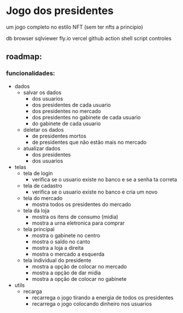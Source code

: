 # Jogo dos presidentes
um jogo completo no estilo NFT (sem ter nfts a principio)

db browser
sqlviewer
fly.io
vercel
github action
shell script
controles



## roadmap:




### funcionalidades:
- dados
  - salvar os dados
    - dos usuarios
    - dos presidentes de cada usuario
    - dos presidentes no mercado
    - dos presidentes no gabinete de cada usuario
    - do gabinete de cada usuario
  - deletar os dados
    - de presidentes mortos
    - de presidentes que não estão mais no mercado
  - atualizar dados
    - dos presidentes
    - dos usuarios
- telas
    - tela de login
      - verifica se o usuario existe no banco e se a senha ta correta
    - tela de cadastro
      - verifica se o usuario existe no banco e cria um novo
    - tela do mercado
      - mostra todos os presidentes do mercado
    - tela da loja
      - mostra os itens de consumo (midia) 
      - mostra a urna eletronica para comprar
    - tela principal
      - mostra o gabinete no centro
      - mostra o saldo no canto
      - mostra a loja a direita
      - mostra o mercado a esquerda
    - tela individual do presidente
      - mostra a opção de colocar no mercado
      - mostra a opção de dar midia
      - mostra a opção de colocar no gabinete
- utils
    - recarga
      - recarrega o jogo tirando a energia de todos os presidentes
      - recarrega o jogo colocando dinheiro nos usuarios